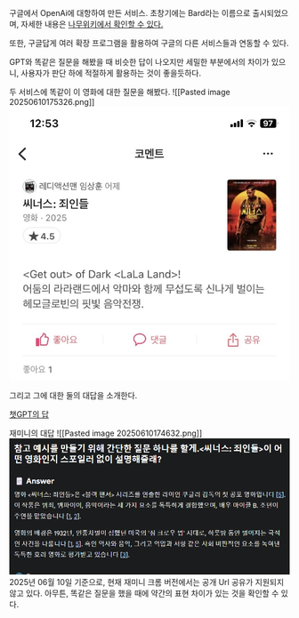 
구글에서 OpenAi에 대항하여 만든 서비스. 초창기에는 Bard라는 이름으로 출시되었으며, 자세한 내용은 <a href="https://namu.wiki/w/Gemini(%EC%95%A0%ED%94%8C%EB%A6%AC%EC%BC%80%EC%9D%B4%EC%85%98)" target="_self">나무위키에서 확인할 수 있다.</a>

또한, 구글답게 여러 확장 프로그램을 활용하여 구글의 다른 서비스들과 연동할 수 있다.

GPT와 똑같은 질문을 해봤을 때 비슷한 답이 나오지만 세밀한 부분에서의 차이가 있으니, 사용자가 판단 하에 적절하게 활용하는 것이 좋을듯하다.

두 서비스에 똑같이 이 영화에 대한 질문을 해봤다.
![[Pasted image 20250610175326.png]]
<img src="/assets/Pasted image 20250610175326.png">

그리고 그에 대한 둘의 대답을 소개한다.


<a href="https://chatgpt.com/share/6847ed70-2784-8001-ba7c-7698ec509b54" target="_self">챗GPT의 답</a>

재미니의 대답
![[Pasted image 20250610174632.png]]
<img src="/assets/Pasted image 20250610174632.png">
2025년 06월 10일 기준으로, 현재 재미니 크롬 버전에서는 공개 Url 공유가 지원되지 않고 있다. 
아무튼, 똑같은 질문을 했을 때에 약간의 표현 차이가 있는 것을 확인할 수 있다.